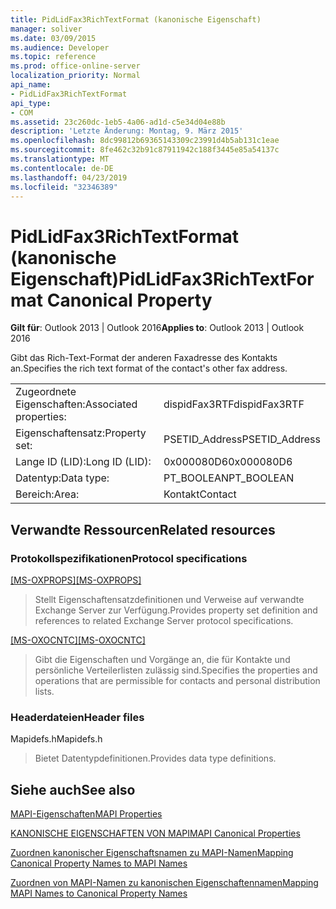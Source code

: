 ```yaml
---
title: PidLidFax3RichTextFormat (kanonische Eigenschaft)
manager: soliver
ms.date: 03/09/2015
ms.audience: Developer
ms.topic: reference
ms.prod: office-online-server
localization_priority: Normal
api_name:
- PidLidFax3RichTextFormat
api_type:
- COM
ms.assetid: 23c260dc-1eb5-4a06-ad1d-c5e34d04e88b
description: 'Letzte Änderung: Montag, 9. März 2015'
ms.openlocfilehash: 8dc99812b69365143309c23991d4b5ab131c1eae
ms.sourcegitcommit: 8fe462c32b91c87911942c188f3445e85a54137c
ms.translationtype: MT
ms.contentlocale: de-DE
ms.lasthandoff: 04/23/2019
ms.locfileid: "32346389"
---
```

# <a name="pidlidfax3richtextformat-canonical-property"></a><span data-ttu-id="3f45e-103">PidLidFax3RichTextFormat (kanonische Eigenschaft)</span><span class="sxs-lookup"><span data-stu-id="3f45e-103">PidLidFax3RichTextFormat Canonical Property</span></span>

  
  
<span data-ttu-id="3f45e-104">**Gilt für**: Outlook 2013 | Outlook 2016</span><span class="sxs-lookup"><span data-stu-id="3f45e-104">**Applies to**: Outlook 2013 | Outlook 2016</span></span> 
  
<span data-ttu-id="3f45e-105">Gibt das Rich-Text-Format der anderen Faxadresse des Kontakts an.</span><span class="sxs-lookup"><span data-stu-id="3f45e-105">Specifies the rich text format of the contact's other fax address.</span></span>
  
|||
|:-----|:-----|
|<span data-ttu-id="3f45e-106">Zugeordnete Eigenschaften:</span><span class="sxs-lookup"><span data-stu-id="3f45e-106">Associated properties:</span></span>  <br/> |<span data-ttu-id="3f45e-107">dispidFax3RTF</span><span class="sxs-lookup"><span data-stu-id="3f45e-107">dispidFax3RTF</span></span>  <br/> |
|<span data-ttu-id="3f45e-108">Eigenschaftensatz:</span><span class="sxs-lookup"><span data-stu-id="3f45e-108">Property set:</span></span>  <br/> |<span data-ttu-id="3f45e-109">PSETID_Address</span><span class="sxs-lookup"><span data-stu-id="3f45e-109">PSETID_Address</span></span>  <br/> |
|<span data-ttu-id="3f45e-110">Lange ID (LID):</span><span class="sxs-lookup"><span data-stu-id="3f45e-110">Long ID (LID):</span></span>  <br/> |<span data-ttu-id="3f45e-111">0x000080D6</span><span class="sxs-lookup"><span data-stu-id="3f45e-111">0x000080D6</span></span>  <br/> |
|<span data-ttu-id="3f45e-112">Datentyp:</span><span class="sxs-lookup"><span data-stu-id="3f45e-112">Data type:</span></span>  <br/> |<span data-ttu-id="3f45e-113">PT_BOOLEAN</span><span class="sxs-lookup"><span data-stu-id="3f45e-113">PT_BOOLEAN</span></span>  <br/> |
|<span data-ttu-id="3f45e-114">Bereich:</span><span class="sxs-lookup"><span data-stu-id="3f45e-114">Area:</span></span>  <br/> |<span data-ttu-id="3f45e-115">Kontakt</span><span class="sxs-lookup"><span data-stu-id="3f45e-115">Contact</span></span>  <br/> |
   
## <a name="related-resources"></a><span data-ttu-id="3f45e-116">Verwandte Ressourcen</span><span class="sxs-lookup"><span data-stu-id="3f45e-116">Related resources</span></span>

### <a name="protocol-specifications"></a><span data-ttu-id="3f45e-117">Protokollspezifikationen</span><span class="sxs-lookup"><span data-stu-id="3f45e-117">Protocol specifications</span></span>

<span data-ttu-id="3f45e-118">[[MS-OXPROPS]](https://msdn.microsoft.com/library/f6ab1613-aefe-447d-a49c-18217230b148%28Office.15%29.aspx)</span><span class="sxs-lookup"><span data-stu-id="3f45e-118">[[MS-OXPROPS]](https://msdn.microsoft.com/library/f6ab1613-aefe-447d-a49c-18217230b148%28Office.15%29.aspx)</span></span>
  
> <span data-ttu-id="3f45e-119">Stellt Eigenschaftensatzdefinitionen und Verweise auf verwandte Exchange Server zur Verfügung.</span><span class="sxs-lookup"><span data-stu-id="3f45e-119">Provides property set definition and references to related Exchange Server protocol specifications.</span></span>
    
<span data-ttu-id="3f45e-120">[[MS-OXOCNTC]](https://msdn.microsoft.com/library/9b636532-9150-4836-9635-9c9b756c9ccf%28Office.15%29.aspx)</span><span class="sxs-lookup"><span data-stu-id="3f45e-120">[[MS-OXOCNTC]](https://msdn.microsoft.com/library/9b636532-9150-4836-9635-9c9b756c9ccf%28Office.15%29.aspx)</span></span>
  
> <span data-ttu-id="3f45e-121">Gibt die Eigenschaften und Vorgänge an, die für Kontakte und persönliche Verteilerlisten zulässig sind.</span><span class="sxs-lookup"><span data-stu-id="3f45e-121">Specifies the properties and operations that are permissible for contacts and personal distribution lists.</span></span>
    
### <a name="header-files"></a><span data-ttu-id="3f45e-122">Headerdateien</span><span class="sxs-lookup"><span data-stu-id="3f45e-122">Header files</span></span>

<span data-ttu-id="3f45e-123">Mapidefs.h</span><span class="sxs-lookup"><span data-stu-id="3f45e-123">Mapidefs.h</span></span>
  
> <span data-ttu-id="3f45e-124">Bietet Datentypdefinitionen.</span><span class="sxs-lookup"><span data-stu-id="3f45e-124">Provides data type definitions.</span></span>
    
## <a name="see-also"></a><span data-ttu-id="3f45e-125">Siehe auch</span><span class="sxs-lookup"><span data-stu-id="3f45e-125">See also</span></span>



[<span data-ttu-id="3f45e-126">MAPI-Eigenschaften</span><span class="sxs-lookup"><span data-stu-id="3f45e-126">MAPI Properties</span></span>](mapi-properties.md)
  
[<span data-ttu-id="3f45e-127">KANONISCHE EIGENSCHAFTEN VON MAPI</span><span class="sxs-lookup"><span data-stu-id="3f45e-127">MAPI Canonical Properties</span></span>](mapi-canonical-properties.md)
  
[<span data-ttu-id="3f45e-128">Zuordnen kanonischer Eigenschaftsnamen zu MAPI-Namen</span><span class="sxs-lookup"><span data-stu-id="3f45e-128">Mapping Canonical Property Names to MAPI Names</span></span>](mapping-canonical-property-names-to-mapi-names.md)
  
[<span data-ttu-id="3f45e-129">Zuordnen von MAPI-Namen zu kanonischen Eigenschaftennamen</span><span class="sxs-lookup"><span data-stu-id="3f45e-129">Mapping MAPI Names to Canonical Property Names</span></span>](mapping-mapi-names-to-canonical-property-names.md)


